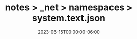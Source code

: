---
title: notes > _net > namespaces > system.text.json
date: 2023-06-15T00:00:00-06:00
draft: false
---